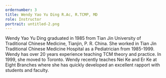 ```yaml
---
ordernumber: 3
title: Wendy Yao Yu Ding R.Ac, R.TCMP, MD
role: Instructor
portrait: untitled-2.png
---
```

Wendy Yao Yu Ding graduated in 1985 from Tian Jin University of Traditional Chinese Medicine, Tianjin, P. R. China. She worked in Tian Jin Traditional Chinese Medicine Hospital as a Pediatrician from 1985-1999. Wendy has over 20 years experience teaching TCM theory and practice. In 1999, she moved to Toronto. Wendy recently teaches Nei Ke and Er Ke at Eight Branches where she has quickly developed an excellent rapport with students and faculty.